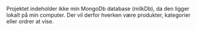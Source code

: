 Projektet indeholder ikke min MongoDb database (milkDb), da den ligger lokalt på min computer. Der
vil derfor hverken være produkter, kategorier eller ordrer at vise.
